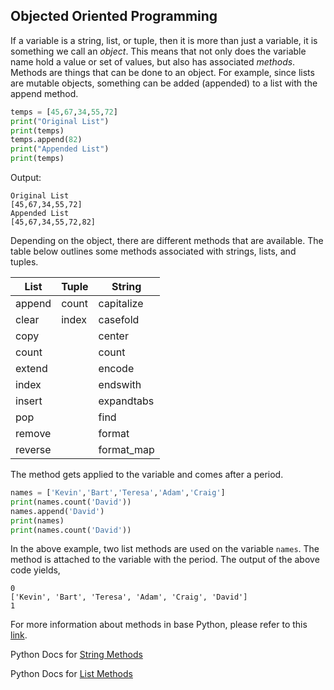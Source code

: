 ## Objected Oriented Programming

If a variable is a string, list, or tuple, then it is more than just a variable, it is something we call an _object_. This means that not only does the variable name hold a value or set of values, but also has associated _methods_. Methods are things that can be done to an object. For example, since lists are mutable objects, something can be added (appended) to a list with the append method.

```python
temps = [45,67,34,55,72]
print("Original List")
print(temps)
temps.append(82)
print("Appended List")
print(temps)
```
Output:

```linux
Original List
[45,67,34,55,72]
Appended List
[45,67,34,55,72,82]
```

Depending on the object, there are different methods that are available. The table below outlines some methods associated with strings, lists, and tuples.

| List  | Tuple | String |
|-------|-------|--------|
|append |count  |capitalize|
|clear  |index  |casefold|
|copy   |       |center|
|count  |       |count|
|extend |       |encode|
|index  |       |endswith|
|insert |       |expandtabs|
|pop    |       |find|
|remove |       |format|
|reverse|       |format_map|

The method gets applied to the variable and comes after a period.

```python
names = ['Kevin','Bart','Teresa','Adam','Craig']
print(names.count('David'))
names.append('David')
print(names)
print(names.count('David'))
```

In the above example, two list methods are used on the variable `names`. The method is attached to the variable with the period. The output of the above code yields,
```linux
0
['Kevin', 'Bart', 'Teresa', 'Adam', 'Craig', 'David']
1
```

For more information about methods in base Python, please refer to this [link](http://www.openbookproject.net/books/bpp4awd/ch03.html).

Python Docs for [String Methods](https://docs.python.org/3/library/stdtypes.html#string-methods)

Python Docs for [List Methods](https://docs.python.org/3/library/stdtypes.html#mutable-sequence-types)
